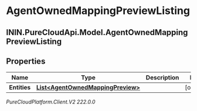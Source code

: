# AgentOwnedMappingPreviewListing

## ININ.PureCloudApi.Model.AgentOwnedMappingPreviewListing

## Properties

|Name | Type | Description | Notes|
|------------ | ------------- | ------------- | -------------|
| **Entities** | [**List&lt;AgentOwnedMappingPreview&gt;**](AgentOwnedMappingPreview) |  | [optional] |



_PureCloudPlatform.Client.V2 222.0.0_
